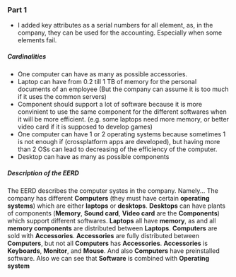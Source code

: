 ### Part 1
- I added key attributes as a serial numbers for all element, as, in the company, they can be used for the accounting. Especially when some elements fail.
##### Cardinalities
- One computer can have as many as possible accessories.
- Laptop can have from 0.2 till 1 TB of memory for the personal documents of an employee (But the company can assume it is too much if it uses the common servers)
- Component should support a lot of software because it is more convinient to use the same component for the different softwares when it will be more efficient. (e.g. some laptops need more memory, or better video card if it is supposed to develop games)
- One computer can have 1 or 2 operating systems because sometimes 1 is not enough if (crossplatform apps are developed), but having more than 2 OSs  can lead to decreasing of the efficiency of the computer.
- Desktop can have as many as possible components
##### Description of the EERD
The EERD describes the computer systes in the company.
Namely...
The company has different **Computers** (they must have certain **operating systems**) which are either **laptops** or **desktops**.
**Desktops** can have plants of components (**Memory**, **Sound card**, **Video card** are the **Components**) which support different softwares.
**Laptops** all have **memory**, as and all **memory components** are distributed between **Laptops**.
**Computers** are sold with **Accessories**. **Accessories** are fully distributed between **Computers**, but not all **Computers** has **Accessories**.
**Accessories** is  **Keyboards**, **Monitor**, and **Mouse**.
And also **Computers** have preinstalled software.
Also we can see that **Software** is combined with **Operating system**